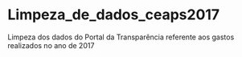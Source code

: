 # Limpeza_de_dados_ceaps2017
Limpeza dos dados do Portal da Transparência referente aos gastos realizados no ano de 2017
